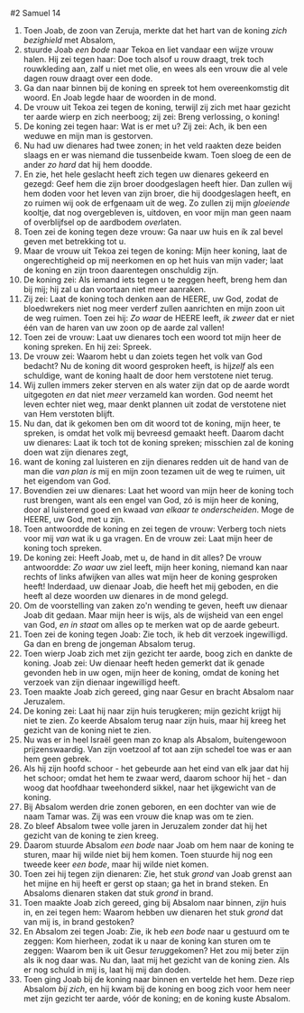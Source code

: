 #2 Samuel 14
1. Toen Joab, de zoon van Zeruja, merkte dat het hart van de koning *zich bezighield* met Absalom,
2. stuurde Joab *een bode* naar Tekoa en liet vandaar een wijze vrouw halen. Hij zei tegen haar: Doe toch alsof u rouw draagt, trek toch rouwkleding aan, zalf u niet met olie, en wees als een vrouw die al vele dagen rouw draagt over een dode.
3. Ga dan naar binnen bij de koning en spreek tot hem overeenkomstig dit woord. En Joab legde haar de woorden in de mond.
4. De vrouw uit Tekoa zei tegen de koning, terwijl zij zich met haar gezicht ter aarde wierp en zich neerboog; zij zei: Breng verlossing, o koning!
5. De koning zei tegen haar: Wat is er met u? Zij zei: Ach, ik ben een weduwe en mijn man is gestorven.
6. Nu had uw dienares had twee zonen; in het veld raakten deze beiden slaags en er was niemand die tussenbeide kwam. Toen sloeg de een de ander *zo hard* dat hij hem doodde.
7. En zie, het hele geslacht heeft zich tegen uw dienares gekeerd en gezegd: Geef hem die zijn broer doodgeslagen heeft hier. Dan zullen wij hem doden voor het leven van zijn broer, die hij doodgeslagen heeft, en zo ruimen wij ook de erfgenaam uit de weg. Zo zullen zij mijn *gloeiende* kooltje, dat nog overgebleven is, uitdoven, en voor mijn man geen naam of overblijfsel op de aardbodem *over*laten.
8. Toen zei de koning tegen deze vrouw: Ga naar uw huis en ík zal bevel geven met betrekking tot u.
9. Maar de vrouw uit Tekoa zei tegen de koning: Mijn heer koning, laat de ongerechtigheid op mij neerkomen en op het huis van mijn vader; laat de koning en zijn troon daarentegen onschuldig zijn.
10. De koning zei: Als iemand iets tegen u te zeggen heeft, breng hem dan bij mij; hij zal u dan voortaan niet meer aanraken.
11. Zij zei: Laat de koning toch denken aan de HEERE, uw God, zodat de bloedwrekers niet nog meer verderf zullen aanrichten en mijn zoon uit de weg ruimen. Toen zei hij: *Zo waar* de HEERE leeft, *ik zweer* dat er niet één van de haren van uw zoon op de aarde zal vallen!
12. Toen zei de vrouw: Laat uw dienares toch een woord tot mijn heer de koning spreken. En hij zei: Spreek.
13. De vrouw zei: Waarom hebt u dan zoiets tegen het volk van God bedacht? Nu de koning dit woord gesproken heeft, is hij*zelf* als een schuldige, want de koning haalt de door hem verstotene niet terug.
14. Wij zullen immers zeker sterven en als water zijn dat op de aarde wordt uitgegoten *en* dat niet *meer* verzameld kan worden. God neemt het leven echter niet weg, maar denkt plannen uit zodat de verstotene niet van Hem verstoten blijft.
15. Nu dan, dat ik gekomen ben om dit woord tot de koning, mijn heer, te spreken, is omdat het volk mij bevreesd gemaakt heeft. Daarom dacht uw dienares: Laat ik toch tot de koning spreken; misschien zal de koning doen wat zijn dienares zegt,
16. want de koning zal luisteren en zijn dienares redden uit de hand van de man die *van plan is* mij en mijn zoon tezamen uit de weg te ruimen, uit het eigendom van God.
17. Bovendien zei uw dienares: Laat het woord van mijn heer de koning toch rust brengen, want als een engel van God, zó is mijn heer de koning, door al luisterend goed en kwaad *van elkaar te onderscheiden*. Moge de HEERE, uw God, met u zijn.
18. Toen antwoordde de koning en zei tegen de vrouw: Verberg toch niets voor mij *van* wat ik u ga vragen. En de vrouw zei: Laat mijn heer de koning toch spreken.
19. De koning zei: Heeft Joab, met u, de hand in dit alles? De vrouw antwoordde: *Zo waar* uw ziel leeft, mijn heer koning, niemand kan naar rechts of links afwijken van alles wat mijn heer de koning gesproken heeft! Inderdaad, uw dienaar Joab, die heeft het mij geboden, en die heeft al deze woorden uw dienares in de mond gelegd.
20. Om de voorstelling van zaken zo'n wending te geven, heeft uw dienaar Joab dit gedaan. Maar mijn heer is wijs, als de wijsheid van een engel van God, *en in staat* om alles op te merken wat op de aarde gebeurt.
21. Toen zei de koning tegen Joab: Zie toch, ik heb dit verzoek ingewilligd. Ga dan en breng de jongeman Absalom terug.
22. Toen wierp Joab zich met zijn gezicht ter aarde, boog zich en dankte de koning. Joab zei: Uw dienaar heeft heden gemerkt dat ik genade gevonden heb in uw ogen, mijn heer de koning, omdat de koning het verzoek van zijn dienaar ingewilligd heeft.
23. Toen maakte Joab zich gereed, ging naar Gesur en bracht Absalom naar Jeruzalem.
24. De koning zei: Laat hij naar zijn huis terugkeren; mijn gezicht krijgt hij niet te zien. Zo keerde Absalom terug naar zijn huis, maar hij kreeg het gezicht van de koning niet te zien.
25. Nu was er in heel Israël geen man zo knap als Absalom, buitengewoon prijzenswaardig. Van zijn voetzool af tot aan zijn schedel toe was er aan hem geen gebrek.
26. Als hij zijn hoofd schoor - het gebeurde aan het eind van elk jaar dat hij het schoor; omdat het hem te zwaar werd, daarom schoor hij het - dan woog dat hoofdhaar tweehonderd sikkel, naar het ijkgewicht van de koning.
27. Bij Absalom werden drie zonen geboren, en een dochter van wie de naam Tamar was. Zij was een vrouw die knap was om te zien.
28. Zo bleef Absalom twee volle jaren in Jeruzalem zonder dat hij het gezicht van de koning te zien kreeg.
29. Daarom stuurde Absalom *een bode* naar Joab om hem naar de koning te sturen, maar hij wilde niet bij hem komen. Toen stuurde hij nog een tweede keer *een bode*, maar hij wilde niet komen.
30. Toen zei hij tegen zijn dienaren: Zie, het stuk *grond* van Joab grenst aan het mijne en hij heeft er gerst op staan; ga het in brand steken. En Absaloms dienaren staken dat stuk *grond* in brand.
31. Toen maakte Joab zich gereed, ging bij Absalom naar binnen, *zijn* huis in, en zei tegen hem: Waarom hebben uw dienaren het stuk *grond* dat van mij is, in brand gestoken?
32. En Absalom zei tegen Joab: Zie, ik heb *een bode* naar u gestuurd om te zeggen: Kom hierheen, zodat ik u naar de koning kan sturen om te zeggen: Waarom ben ik uit Gesur *terug*gekomen? Het zou mij beter zijn als ik nog daar was. Nu dan, laat mij het gezicht van de koning zien. Als er nog schuld in mij is, laat hij mij dan doden.
33. Toen ging Joab bij de koning naar binnen en vertelde het hem. Deze riep Absalom *bij zich*, en hij kwam bij de koning en boog zich voor hem neer met zijn gezicht ter aarde, vóór de koning; en de koning kuste Absalom.
